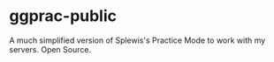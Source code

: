 # ggprac-public
A much simplified version of Splewis's Practice Mode to work with my servers. Open Source.
